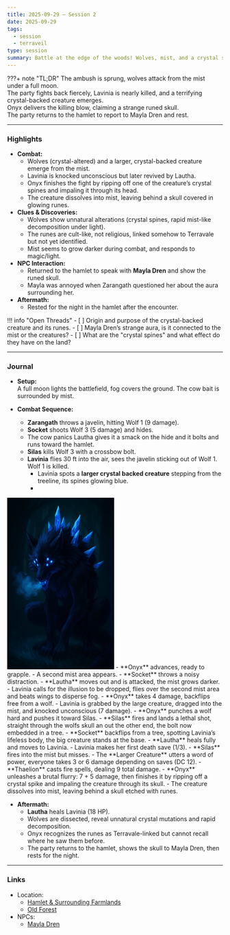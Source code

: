```yaml
---
title: 2025-09-29 – Session 2
date: 2025-09-29
tags:
  - session
  - terraveil
type: session
summary: Battle at the edge of the woods! Wolves, mist, and a crystal spined monstrosity. Lavinia falls but is saved, Onyx defeats the beast and claims a runed skull.
---
```


???+ note "TL;DR"
    The ambush is sprung, wolves attack from the mist under a full moon.  
    The party fights back fiercely, Lavinia is nearly killed, and a terrifying crystal-backed creature emerges.  
    Onyx delivers the killing blow, claiming a strange runed skull.  
    The party returns to the hamlet to report to Mayla Dren and rest.

---

### Highlights
- **Combat:**
	- Wolves (crystal-altered) and a larger, crystal-backed creature emerge from the mist.  
	- Lavinia is knocked unconscious but later revived by Lautha.  
	- Onyx finishes the fight by ripping off one of the creature’s crystal spines and impaling it through its head.  
	- The creature dissolves into mist, leaving behind a skull covered in glowing runes.
- **Clues & Discoveries:** 
	- Wolves show unnatural alterations (crystal spines, rapid mist-like decomposition under light).  
	- The runes are cult-like, not religious, linked somehow to Terravale but not yet identified.  
	- Mist seems to grow darker during combat, and responds to magic/light.
- **NPC Interaction:**
	- Returned to the hamlet to speak with **Mayla Dren** and show the runed skull.  
	- Mayla was annoyed when Zarangath questioned her about the aura surrounding her.
- **Aftermath:**
	- Rested for the night in the hamlet after the encounter.

!!! info "Open Threads"
    - [ ] Origin and purpose of the crystal-backed creature and its runes.
    - [ ] Mayla Dren’s strange aura, is it connected to the mist or the creatures?
    - [ ] What are the "crystal spines" and what effect do they have on the land?

---

### Journal
- **Setup:**  
  A full moon lights the battlefield, fog covers the ground. The cow bait is surrounded by mist.

- **Combat Sequence:**  
  - **Zarangath** throws a javelin, hitting Wolf 1 (9 damage).  
  - **Socket** shoots Wolf 3 (5 damage) and hides.  
  - The cow panics Lautha gives it a smack on the hide and it bolts and runs toward the hamlet.  
  - **Silas** kills Wolf 3 with a crossbow bolt.  
  - **Lavinia** flies 30 ft into the air, sees the javelin sticking out of Wolf 1. Wolf 1 is killed.  
    - Lavinia spots a **larger crystal backed creature** stepping from the treeline, its spines glowing blue.  
    - 
<img src="assets/S2-Monstrous-Creature.png" alt="S2-Monstrous-Creature" width="250" height="400">
  - **Onyx** advances, ready to grapple.  
  - A second mist area appears.  
  - **Socket** throws a noisy distraction.  
  - **Lautha** moves out and is attacked, the mist grows darker.  
  - Lavinia calls for the illusion to be dropped, flies over the second mist area and beats wings to disperse fog.  
  - **Onyx** takes 4 damage, backflips free from a wolf.  
  - Lavinia is grabbed by the large creature, dragged into the mist, and knocked unconscious (7 damage).  
  - **Onyx** punches a wolf hard and pushes it toward Silas.  
  - **Silas** fires and lands a lethal shot, straight through the wolfs skull an out the other end, the bolt now embedded in a tree.  
  - **Socket** backflips from a tree, spotting Lavinia’s lifeless body, the big creature stands at the base.  
  - **Lautha** heals fully and moves to Lavinia.  
  - Lavinia makes her first death save (1/3).  
  - **Silas** fires into the mist but misses.  
  - The **Larger Creature** utters a word of power, everyone takes 3 or 6 damage depending on saves (DC 12).  
  - **Thaelion** casts fire spells, dealing 9 total damage.  
  - **Onyx** unleashes a brutal flurry: 7 + 5 damage, then finishes it by ripping off a crystal spike and impaling the creature through its skull.  
    - The creature dissolves into mist, leaving behind a skull etched with runes.

- **Aftermath:**  
  - **Lautha** heals Lavinia (18 HP).  
  - Wolves are dissected, reveal unnatural crystal mutations and rapid decomposition.  
  - Onyx recognizes the runes as Terravale-linked but cannot recall where he saw them before.  
  - The party returns to the hamlet, shows the skull to Mayla Dren, then rests for the night.

---

### Links
- Location:
	- [Hamlet & Surrounding Farmlands](../locations/hamlet-farmlands.md)
	- [Old Forest](../locations/old-forest.md)
- NPCs:
	- [Mayla Dren](../npcs/mayla-dren.md)

